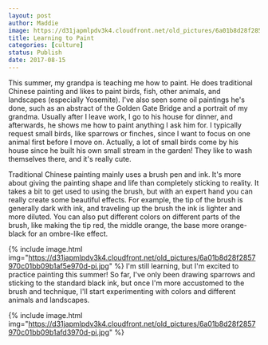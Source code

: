 ```yaml
---
layout: post
author: Maddie
image: https://d31japmlpdv3k4.cloudfront.net/old_pictures/6a01b8d28f2857970c01b8d298bdb0970c-pi.jpg
title: Learning to Paint
categories: [culture]
status: Publish
date: 2017-08-15
---
```


This summer, my grandpa is teaching me how to paint. He does traditional Chinese painting and likes to paint birds, fish, other animals, and landscapes (especially Yosemite). I've also seen some oil paintings he's done, such as an abstract of the Golden Gate Bridge and a portrait of my grandma. Usually after I leave work, I go to his house for dinner, and afterwards, he shows me how to paint anything I ask him for. I typically request small birds, like sparrows or finches, since I want to focus on one animal first before I move on. Actually, a lot of small birds come by his house since he built his own small stream in the garden! They like to wash themselves there, and it's really cute.

Traditional Chinese painting mainly uses a brush pen and ink. It's more about giving the painting shape and life than completely sticking to reality. It takes a bit to get used to using the brush, but with an expert hand you can really create some beautiful effects. For example, the tip of the brush is generally dark with ink, and traveling up the brush the ink is lighter and more diluted. You can also put different colors on different parts of the brush, like making the tip red, the middle orange, the base more orange-black for an ombre-like effect.


{% include image.html img="https://d31japmlpdv3k4.cloudfront.net/old_pictures/6a01b8d28f2857970c01bb09b1af5e970d-pi.jpg" %}
I'm still learning, but I'm excited to practice painting this summer! So far, I've only been drawing sparrows and sticking to the standard black ink, but once I'm more accustomed to the brush and technique, I'll start experimenting with colors and different animals and landscapes. 


{% include image.html img="https://d31japmlpdv3k4.cloudfront.net/old_pictures/6a01b8d28f2857970c01bb09b1afd3970d-pi.jpg" %}

